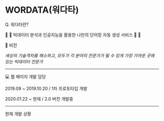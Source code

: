 # WORDATA(워다타)

Q. 워다타란?

:mag_right: :ledger: 빅데이터 분석과 인공지능을 활용한 나만의 단어장 자동 생성 서비스 :mag_right: :ledger:

:yellow_heart: 비전

*세상의 기술격차를 해소하고, 모두가 각 분야의 전문가가 될 수 있게 가장 가까운 곳에 있는 빅데이터 전문가*

------

:computer: 웹 페이지 개발 담당

2019.09 ~ 2019.10.20 / 1차 프로토타입 개발

2020.01.22 ~ 현재 / 2.0 버전 개발중

------

현재 개발 상황